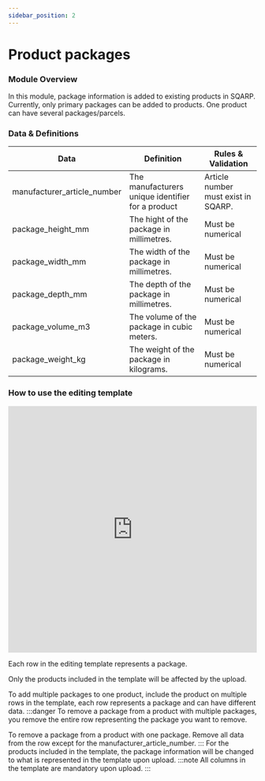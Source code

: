 ```yaml
---
sidebar_position: 2
---
```


# Product packages

### Module Overview

In this module, package information is added to existing products in SQARP. Currently, only primary packages can be added to products. One product can have several packages/parcels.

### Data & Definitions

| Data | Definition | Rules & Validation |
| --- | --- | --- |
| manufacturer_article_number | The manufacturers unique identifier for a product | Article number must exist in SQARP. |
| package_height_mm | The hight of the package in millimetres. | Must be numerical |
| package_width_mm | The width of the package in millimetres. | Must be numerical |
| package_depth_mm | The depth of the package in millimetres. | Must be numerical |
| package_volume_m3 | The volume of the package in cubic meters. | Must be numerical |
| package_weight_kg | The weight of the package in kilograms. | Must be numerical |

### How to use the editing template

<iframe width="100%" height="500" src="https://www.youtube.com/embed/croudmjwBPs?si=T2ye1gK1b0n9GrxX" title="YouTube video player" frameborder="0" allow="accelerometer; autoplay; clipboard-write; encrypted-media; gyroscope; picture-in-picture; web-share" allowfullscreen></iframe>

Each row in the editing template represents a package.

Only the products included in the template will be affected by the upload.

To add multiple packages to one product, include the product on multiple rows in the template, each row represents a package and can have different data.
:::danger
To remove a package from a product with multiple packages, you remove the entire row representing the package you want to remove.

To remove a package from a product with one package. Remove all data from the row except for the manufacturer_article_number.
:::
For the products included in the template, the package information will be changed to what is represented in the template upon upload.
:::note
All columns in the template are mandatory upon upload.
:::